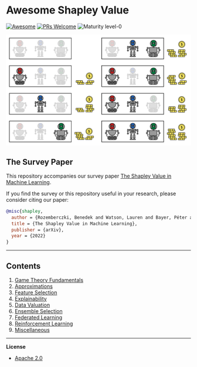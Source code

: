 
# Awesome Shapley Value
[![Awesome](https://cdn.rawgit.com/sindresorhus/awesome/d7305f38d29fed78fa85652e3a63e154dd8e8829/media/badge.svg)](https://github.com/sindresorhus/awesome)
[![PRs Welcome](https://img.shields.io/badge/PRs-welcome-brightgreen.svg?style=flat-square)](http://makeapullrequest.com)
![Maturity level-0](https://img.shields.io/badge/Maturity%20Level-ML--0-red)


<p align="center">
  <img width="600" src="https://github.com/AstraZeneca/awesome-shapley-value/blob/master/cute_robot.jpg">
</p>



## The Survey Paper

This repository accompanies our survey paper [The Shapley Value in Machine Learning](https://arxiv.org/abs/2202.05594).

If you find the survey or this repository useful in your research, please consider citing our paper:

```bibtex
@misc{shapley,
  author = {Rozemberczki, Benedek and Watson, Lauren and Bayer, Péter and Yang, Hao-Tsung and Kiss, Olivér and Nilsson, Sebastian and Sarkar, Rik},
  title = {The Shapley Value in Machine Learning},
  publisher = {arXiv},
  year = {2022}
}

```
--------------------------------------------------------------------------------

## Contents  

1. [Game Theory Fundamentals](https://github.com/AstraZeneca/awesome-shapley-value/blob/master/chapters/fundamentals.md)
2. [Approximations](https://github.com/AstraZeneca/awesome-shapley-value/blob/master/chapters/approximations.md)
3. [Feature Selection](https://github.com/AstraZeneca/awesome-shapley-value/blob/master/chapters/feature_selection.md)
4. [Explainability](https://github.com/AstraZeneca/awesome-shapley-value/blob/master/chapters/explainability.md)
5. [Data Valuation](https://github.com/AstraZeneca/awesome-shapley-value/blob/master/chapters/data_valuation.md)
6. [Ensemble Selection](https://github.com/AstraZeneca/awesome-shapley-value/blob/master/chapters/ensemble_selection.md)
7. [Federated Learning](https://github.com/AstraZeneca/awesome-shapley-value/blob/master/chapters/federated_learning.md)
8. [Reinforcement Learning](https://github.com/AstraZeneca/awesome-shapley-value/blob/master/chapters/multi_agent_reinforcement_learning.md)
9. [Miscellaneous](https://github.com/AstraZeneca/awesome-shapley-value/blob/master/chapters/iscellaneous.md)

--------------------------------------------------------------------------------

**License**

- [Apache 2.0](https://github.com/AstraZeneca/awesome-shapley-value/blob/master/LICENSE)

